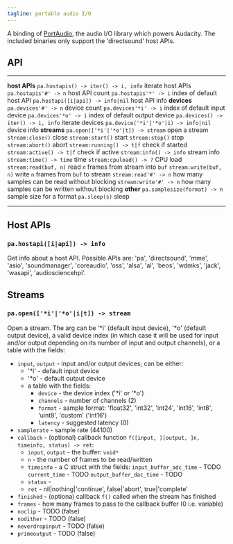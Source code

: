 ```yaml
---
tagline: portable audio I/O
---
```


A binding of [PortAudio](http://portaudio.com/), the audio I/O library
which powers Audacity. The included binaries only support the 'directsound'
host APIs.

## API

------------------------------------------ ------------------------------------------
__host APIs__
`pa.hostapis() -> iter() -> i, info`       iterate host APIs
`pa.hostapis'#' -> n`                      host API count
`pa.hostapis'*' -> i`                      index of default host API
`pa.hostapi([i|api]) -> info|nil`          host API info
__devices__
`pa.devices'#' -> n`                       device count
`pa.devices'*i' -> i`                      index of default input device
`pa.devices'*o' -> i`                      index of default output device
`pa.devices() -> iter() -> i, info`        iterate devices
`pa.device('*i'|'*o'|i) -> info|nil`       device info
__streams__
`pa.open(['*i'|'*o'|t]) -> stream`         open a stream
`stream:close()`                           close
`stream:start()`                           start
`stream:stop()`                            stop
`stream:abort()`                           abort
`stream:running() -> t|f`                  check if started
`stream:active() -> t|f`                   check if active
`stream:info() -> info`                    stream info
`stream:time() -> time`                    time
`stream:cpuload() -> ?`                    CPU load
`stream:read(buf, n)`                      read `n` frames from stream into `buf`
`stream:write(buf, n)`                     write `n` frames from `buf` to stream
`stream:read'#' -> n`                      how many samples can be read without blocking
`stream:write'#' -> n`                     how many samples can be written without blocking
__other__
`pa.samplesize(format) -> n`               sample size for a format
`pa.sleep(s)`                              sleep
------------------------------------------ ------------------------------------------

## Host APIs

### `pa.hostapi([i|api]) -> info`

Get info about a host API. Possible APIs are: 'pa', 'directsound', 'mme',
'asio', 'soundmanager', 'coreaudio', 'oss', 'alsa',  'al', 'beos', 'wdmks',
'jack', 'wasapi', 'audiosciencehpi'.

## Streams

### `pa.open(['*i'|'*o'|i|t]) -> stream`

Open a stream. The arg can be '*i' (default input device), '*o' (default
output device), a valid device index (in which case it will be used for
input and/or output depending on its number of input and output channels),
or a table with the fields:

* `input`, `output` - input and/or output devices; can be either:
	* '*i' - default input device
	* '*o' - default output device
	* a table with the fields:
		* `device` - the device index ('*i' or '*o')
		* `channels` - number of channels (2)
		* `format` - sample format: 'float32', 'int32', 'int24', 'int16',
		'int8', 'uint8', 'custom' ('int16')
		* `latency` - suggested latency (0)
* `samplerate` - sample rate (44100)
* `callback` - (optional) callback function `f([input, ][output, ]n, timeinfo, status) -> ret`:
	* `input`, `output` - the buffer: `void*`
	* `n` - the number of frames to be read/written
	* `timeinfo` - a C struct with the fields:
		`input_buffer_adc_time` - TODO
		`current_time` - TODO
		`output_buffer_dac_time` - TODO
	* `status` -
	* `ret` - nil|nothing|'continue', false|'abort', true|'complete'
* `finished` - (optiona) callback `f()` called when the stream has finished
* `frames` - how many frames to pass to the callback buffer (0 i.e. variable)
* `noclip` - TODO (false)
* `nodither` - TODO (false)
* `neverdropinput` - TODO (false)
* `primeoutput` - TODO (false)

